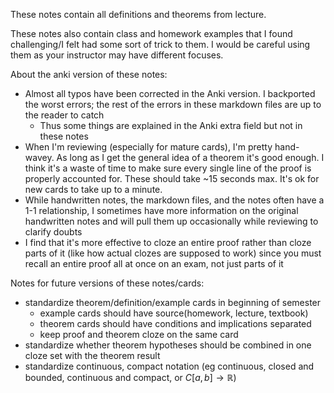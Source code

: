 These notes contain all definitions and theorems from lecture.

These notes also contain class and homework examples that I found challenging/I felt had some sort of trick to them. I would be careful using them as your instructor may have different focuses.

About the anki version of these notes:
- Almost all typos have been corrected in the Anki version. I backported the worst errors; the rest of the errors in these markdown files are up to the reader to catch
	- Thus some things are explained in the Anki extra field but not in these notes
- When I'm reviewing (especially for mature cards), I'm pretty hand-wavey. As long as I get the general idea of a theorem it's good enough. I think it's a waste of time to make sure every single line of the proof is properly accounted for. These should take ~15 seconds max. It's ok for new cards to take up to a minute.
- While handwritten notes, the markdown files, and the notes often have a 1-1 relationship, I sometimes have more information on the original handwritten notes and will pull them up occasionally while reviewing to clarify doubts
- I find that it's more effective to cloze an entire proof rather than cloze parts of it (like how actual clozes are supposed to work) since you must recall an entire proof all at once on an exam, not just parts of it

Notes for future versions of these notes/cards:
- standardize theorem/definition/example cards in beginning of semester
	- example cards should have source(homework, lecture, textbook)
	- theorem cards should have conditions and implications separated
	- keep proof and theorem cloze on the same card
- standardize whether theorem hypotheses should be combined in one cloze set with the theorem result
- standardize continuous, compact notation (eg continuous, closed and bounded, continuous and compact, or $C[a, b] \to \mathbb{R}$)
